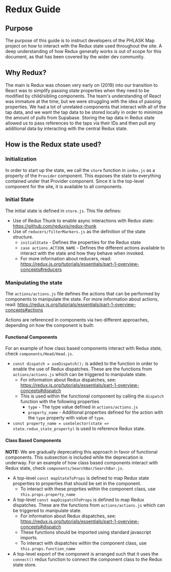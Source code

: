 # Redux Guide

## Purpose

The purpose of this guide is to instruct developers of the PHLASK Map project on how to interact with the Redux state used throughout the site. A deep understanding of how Redux generally works is out of scope for this document, as that has been covered by the wider dev community.

## Why Redux?

The main is Redux was chosen very early on (2019) into our transition to React was to simplify passing state properties when they need to be modified by child/sibling components. The team's understanding of React was immature at the time, but we were struggling with the idea of passing properties. We had a lot of unrelated components that interact with all of the tap data, and we want the tap data to be stored locally in order to minimize the amount of pulls from Supabase. Storing the tap data in Redux state allowed us to pass references to the taps via their IDs and then pull any additional data by interacting with the central Redux state.

## How is the Redux state used?

### Initialization

In order to start up the state, we call the `store` function in `index.js` as a property of the `Provider` component. This exposes the state to everything contained under that Provider component. Since it is the top-level component for the site, it is available to all components.

### Initial State

The initial state is defined in `store.js`. This file defines:

- Use of Redux Thunk to enable async interactions with Redux state: https://github.com/reduxjs/redux-thunk
- Use of `reducers/filterMarkers.js` as the definition of the state structure.
  - `initialState` - Defines the properties for the Redux state
  - `case actions.ACTION_NAME` - Defines the different actions available to interact with the state and how they behave when invoked.
  - For more information about reducers, read: https://redux.js.org/tutorials/essentials/part-1-overview-concepts#reducers

### Manipulating the state

The `actions/actions.js` file defines the actions that can be performed by components to manipulate the state. For more information about actions, read: https://redux.js.org/tutorials/essentials/part-1-overview-concepts#actions

Actions are referenced in components via two different approaches, depending on how the component is built:

#### Functional Components

For an example of how class based components interact with Redux state, check `components/Head/Head.js`.

- `const dispatch = useDispatch();` is added to the function in order to enable the use of Redux dispatches. These are the functions from `actions/actions.js` which can be triggered to manipulate state.
  - For information about Redux dispatches, see: https://redux.js.org/tutorials/essentials/part-1-overview-concepts#dispatch
  - This is used within the functional component by calling the `dispatch` function with the following properties
    - `type` - The type value defined in `actions/actions.js`
    - `property_name` - Additional properties defined for the action with the `type` property with value of `type`.
- `const property_name = useSelector(state => state.redux_state_property)` is used to reference Redux state.

#### Class Based Components

**NOTE:** We are gradually deprecating this approach in favor of functional components. This subsection is included while the deprecation is underway.
For an example of how class based components interact with Redux state, check `components/SearchBar/SearchBar.js`.

- A top-level `const mapStateToProps` is defined to map Redux state properties to properties that should be set in the component.
  - To interact with these proprties within the component class, use `this.props.property_name`
- A top-level `const mapDispatchToProps` is defined to map Redux dispatches. These are the functions from `actions/actions.js` which can be triggered to manipulate state.
  - For information about Redux dispatches, see: https://redux.js.org/tutorials/essentials/part-1-overview-concepts#dispatch
  - These functions should be imported using standard javascript imports.
  - To interact with dispatches within the component class, use `this.props.function_name`
- A top-level export of the component is arranged such that it uses the `connect()` redux function to connect the component class to the Redux state store.
